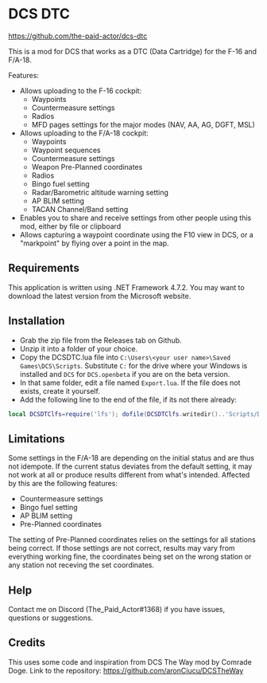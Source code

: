 # DCS DTC

https://github.com/the-paid-actor/dcs-dtc

This is a mod for DCS that works as a DTC (Data Cartridge) for the F-16 and F/A-18.

Features:

- Allows uploading to the F-16 cockpit:
  - Waypoints
  - Countermeasure settings
  - Radios
  - MFD pages settings for the major modes (NAV, AA, AG, DGFT, MSL)
- Allows uploading to the F/A-18 cockpit:
  - Waypoints
  - Waypoint sequences
  - Countermeasure settings
  - Weapon Pre-Planned coordinates
  - Radios
  - Bingo fuel setting
  - Radar/Barometric altitude warning setting
  - AP BLIM setting
  - TACAN Channel/Band setting
- Enables you to share and receive settings from other people using this mod, either by file or clipboard
- Allows capturing a waypoint coordinate using the F10 view in DCS, or a "markpoint" by flying over a point in the map.

## Requirements

This application is written using .NET Framework 4.7.2. You may want to download the latest version from the Microsoft website.

## Installation

- Grab the zip file from the Releases tab on Github.
- Unzip it into a folder of your choice.
- Copy the DCSDTC.lua file into `C:\Users\<your user name>\Saved Games\DCS\Scripts`. Substitute `C:` for the drive 
  where your Windows is installed and `DCS` for `DCS.openbeta` if you are on the beta version.
- In that same folder, edit a file named `Export.lua`. If the file does not exists, create it yourself.
- Add the following line to the end of the file, if its not there already:

```lua
local DCSDTClfs=require('lfs'); dofile(DCSDTClfs.writedir()..'Scripts/DCSDTC.lua')
```

## Limitations
Some settings in the F/A-18 are depending on the initial status and are thus not idempote.
If the current status deviates from the default setting, it may not work at all or produce results different from what's intended.
Affected by this are the following features:
  - Countermeasure settings
  - Bingo fuel setting
  - AP BLIM setting
  - Pre-Planned coordinates

The setting of Pre-Planned coordinates relies on the settings for all stations being correct. 
If those settings are not correct, results may vary from everything working fine, the coordinates being set on the wrong station or any station not receving the set coordinates.
## Help

Contact me on Discord (The_Paid_Actor#1368) if you have issues, questions or suggestions.

## Credits

This uses some code and inspiration from DCS The Way mod by Comrade Doge. Link to the repository:
https://github.com/aronCiucu/DCSTheWay